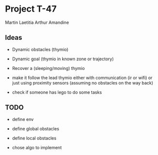 # Project T-47

Martin 
Laetitia
Arthur
Amandine


## Ideas

- Dynamic obstacles (thymio)
- Dynamic goal (thymio in known zone or trajectory)

- Recover a (sleeping/moving) thymio
- make it follow the lead thymio either with communication (ir or wifi) or just using proximity sensors (assuming no obstacles on the way back)
- check if someone has lego to do some tasks

## TODO
- define env
- define global obstacles
- define local obstacles


- chose algo to implement

